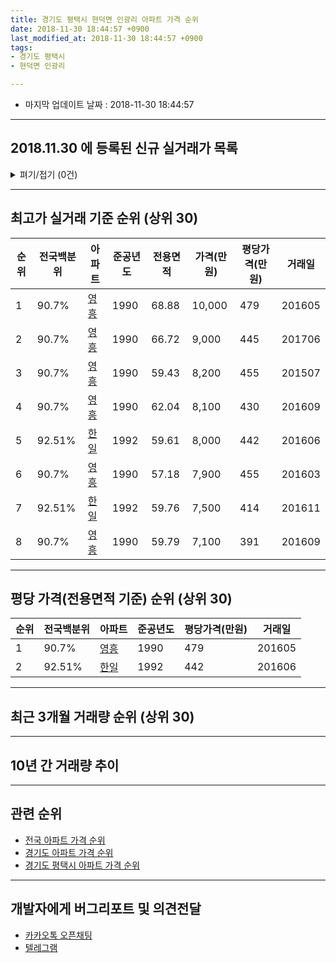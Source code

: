 ```yaml
---
title: 경기도 평택시 현덕면 인광리 아파트 가격 순위
date: 2018-11-30 18:44:57 +0900
last_modified_at: 2018-11-30 18:44:57 +0900
tags:
- 경기도 평택시
- 현덕면 인광리

---
```


* 마지막 업데이트 날짜 : 2018-11-30 18:44:57

---

## 2018.11.30 에 등록된 신규 실거래가 목록

<details>
<summary>펴기/접기 (0건)</summary>
<div markdown="1">

|아파트|전국백분위|준공년도|전용면적|가격(만원)|평당가격(만원)|거래일|
|---|---|---|---|---|---|---|
|없음|||||||


</div>
</details>

---

## 최고가 실거래 기준 순위 (상위 30)


|순위|전국백분위|아파트|준공년도|전용면적|가격(만원)|평당가격(만원)|거래일|
|---|---|---|---|---|---|---|---|
|1|90.7%|[영흥](https://search.naver.com/search.naver?query=%EA%B2%BD%EA%B8%B0%EB%8F%84+%ED%8F%89%ED%83%9D%EC%8B%9C+%ED%98%84%EB%8D%95%EB%A9%B4+%EC%9D%B8%EA%B4%91%EB%A6%AC+%EC%98%81%ED%9D%A5)|1990|68.88|10,000|479|201605|
|2|90.7%|[영흥](https://search.naver.com/search.naver?query=%EA%B2%BD%EA%B8%B0%EB%8F%84+%ED%8F%89%ED%83%9D%EC%8B%9C+%ED%98%84%EB%8D%95%EB%A9%B4+%EC%9D%B8%EA%B4%91%EB%A6%AC+%EC%98%81%ED%9D%A5)|1990|66.72|9,000|445|201706|
|3|90.7%|[영흥](https://search.naver.com/search.naver?query=%EA%B2%BD%EA%B8%B0%EB%8F%84+%ED%8F%89%ED%83%9D%EC%8B%9C+%ED%98%84%EB%8D%95%EB%A9%B4+%EC%9D%B8%EA%B4%91%EB%A6%AC+%EC%98%81%ED%9D%A5)|1990|59.43|8,200|455|201507|
|4|90.7%|[영흥](https://search.naver.com/search.naver?query=%EA%B2%BD%EA%B8%B0%EB%8F%84+%ED%8F%89%ED%83%9D%EC%8B%9C+%ED%98%84%EB%8D%95%EB%A9%B4+%EC%9D%B8%EA%B4%91%EB%A6%AC+%EC%98%81%ED%9D%A5)|1990|62.04|8,100|430|201609|
|5|92.51%|[한일](https://search.naver.com/search.naver?query=%EA%B2%BD%EA%B8%B0%EB%8F%84+%ED%8F%89%ED%83%9D%EC%8B%9C+%ED%98%84%EB%8D%95%EB%A9%B4+%EC%9D%B8%EA%B4%91%EB%A6%AC+%ED%95%9C%EC%9D%BC)|1992|59.61|8,000|442|201606|
|6|90.7%|[영흥](https://search.naver.com/search.naver?query=%EA%B2%BD%EA%B8%B0%EB%8F%84+%ED%8F%89%ED%83%9D%EC%8B%9C+%ED%98%84%EB%8D%95%EB%A9%B4+%EC%9D%B8%EA%B4%91%EB%A6%AC+%EC%98%81%ED%9D%A5)|1990|57.18|7,900|455|201603|
|7|92.51%|[한일](https://search.naver.com/search.naver?query=%EA%B2%BD%EA%B8%B0%EB%8F%84+%ED%8F%89%ED%83%9D%EC%8B%9C+%ED%98%84%EB%8D%95%EB%A9%B4+%EC%9D%B8%EA%B4%91%EB%A6%AC+%ED%95%9C%EC%9D%BC)|1992|59.76|7,500|414|201611|
|8|90.7%|[영흥](https://search.naver.com/search.naver?query=%EA%B2%BD%EA%B8%B0%EB%8F%84+%ED%8F%89%ED%83%9D%EC%8B%9C+%ED%98%84%EB%8D%95%EB%A9%B4+%EC%9D%B8%EA%B4%91%EB%A6%AC+%EC%98%81%ED%9D%A5)|1990|59.79|7,100|391|201609|


---

## 평당 가격(전용면적 기준) 순위 (상위 30)


|순위|전국백분위|아파트|준공년도|평당가격(만원)|거래일|
|---|---|---|---|---|---|
|1|90.7%|[영흥](https://search.naver.com/search.naver?query=%EA%B2%BD%EA%B8%B0%EB%8F%84+%ED%8F%89%ED%83%9D%EC%8B%9C+%ED%98%84%EB%8D%95%EB%A9%B4+%EC%9D%B8%EA%B4%91%EB%A6%AC+%EC%98%81%ED%9D%A5)|1990|479|201605|
|2|92.51%|[한일](https://search.naver.com/search.naver?query=%EA%B2%BD%EA%B8%B0%EB%8F%84+%ED%8F%89%ED%83%9D%EC%8B%9C+%ED%98%84%EB%8D%95%EB%A9%B4+%EC%9D%B8%EA%B4%91%EB%A6%AC+%ED%95%9C%EC%9D%BC)|1992|442|201606|


---

## 최근 3개월 거래량 순위 (상위 30)


<div style="width:100%;">
    <canvas id="deal_count_ranking" height="250"></canvas>
</div>


<script>
new Chart(document.getElementById("deal_count_ranking"), {
    type: 'horizontalBar',
    data: {
        labels: ['한일'],
        datasets: [{
            label: '실거래 수',
            data: [2],
            borderColor: "rgba(255, 0, 128, 1)",
            backgroundColor: "rgba(255, 0, 128, 0.5)",
            fill: false,
        }]
    },
    options: {
        responsive: true,
        title: {
            display: true,
            text: '최근 3개월 거래량 순위'
        },
        tooltips: {
            mode: 'index',
            intersect: false,
            callbacks: {
                title: function(tooltipItems, data) {
                    return "실거래 수:";
                },
                label: function(tooltipItem, data) {
                    return data.labels[tooltipItem.index] + ": " + tooltipItem.xLabel;
                }
            }
        },
        hover: {
            mode: 'nearest',
            intersect: true
        },
        scales: {
            xAxes: [{
                display: true,
                scaleLabel: {
                    display: true,
                    labelString: '실거래 수'
                },
                ticks: {
                    suggestedMin: 0,
                }
            }],
            yAxes: [{
                display: true,
                ticks: {
                    autoSkip: false,
                    callback: function(value, index, values) {
                        if (value.length > 15)
                            return value.substr(0, 13) + "...";
                        else
                            return value;
                    }
                },
                scaleLabel: {
                    display: false,
                }
            }]
        }
    }
});

</script>


---

## 10년 간 거래량 추이


<div style="width:100%;">
    <canvas id="deal_progress" height="250"></canvas>
</div>

<script>
new Chart(document.getElementById("deal_progress"), {
    type: 'line',
    data: {
        labels: ['200811','200812','200901','200902','200903','200904','200905','200906','200907','200908','200909','200910','200911','200912','201001','201002','201003','201004','201005','201006','201007','201008','201009','201010','201011','201012','201101','201102','201103','201104','201105','201106','201107','201108','201109','201110','201111','201112','201201','201202','201203','201204','201205','201206','201207','201208','201209','201210','201211','201212','201301','201302','201303','201304','201305','201306','201307','201308','201309','201310','201311','201312','201401','201402','201403','201404','201405','201406','201407','201408','201409','201410','201411','201412','201501','201502','201503','201504','201505','201506','201507','201508','201509','201510','201511','201512','201601','201602','201603','201604','201605','201606','201607','201608','201609','201610','201611','201612','201701','201702','201703','201704','201705','201706','201707','201708','201709','201710','201711','201712','201801','201802','201803','201804','201805','201806','201807','201808','201809','201810','201811'],
        datasets: [{
            label: '실거래 수',
            pointRadius: 1,
            data: [0, 0, 1, 1, 2, 2, 1, 0, 0, 3, 1, 2, 2, 2, 2, 2, 2, 1, 0, 0, 0, 2, 1, 1, 1, 0, 1, 2, 1, 0, 0, 0, 6, 26, 3, 1, 1, 4, 2, 4, 7, 3, 1, 0, 2, 2, 1, 2, 1, 1, 1, 1, 0, 2, 3, 0, 2, 1, 2, 1, 1, 0, 0, 1, 1, 2, 2, 4, 3, 1, 5, 1, 2, 3, 1, 1, 2, 4, 1, 1, 1, 3, 3, 2, 0, 0, 1, 2, 4, 1, 2, 3, 1, 1, 3, 0, 2, 1, 0, 1, 0, 0, 1, 1, 1, 0, 0, 1, 5, 1, 0, 0, 0, 1, 2, 1, 2, 1, 0, 2, 0],
            borderColor: "rgba(255, 201, 14, 1)",
            backgroundColor: "rgba(255, 201, 14, 0.5)",
            fill: true,
        }]
    },
    options: {
        responsive: true,
        title: {
            display: true,
            text: '10년간 거래량 추이'
        },
        tooltips: {
            mode: 'index',
            intersect: false,
        },
        hover: {
            mode: 'nearest',
            intersect: true
        },
        scales: {
            xAxes: [{
                display: true,
                scaleLabel: {
                    display: true,
                    labelString: '년/월'
                }
            }],
            yAxes: [{
                display: true,
                ticks: {
                    suggestedMin: 0,
                },
                scaleLabel: {
                    display: true,
                    labelString: '실거래 수'
                }
            }]
        }
    }
});

</script>


---

## 관련 순위

- [전국 아파트 가격 순위](https://inasie.github.io/apt-ranking/전국)
- [경기도 아파트 가격 순위](https://inasie.github.io/apt-ranking/경기도)
- [경기도 평택시 아파트 가격 순위](https://inasie.github.io/apt-ranking/경기도-평택시)


---

## 개발자에게 버그리포트 및 의견전달

- [카카오톡 오픈채팅](https://open.kakao.com/o/gLJUAP4)
- [텔레그램](https://t.me/inasie)


